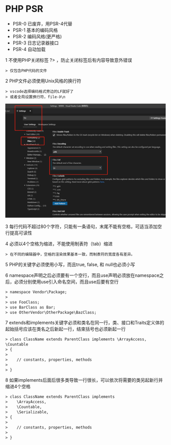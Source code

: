 # PHP PSR

* PSR-0 已废弃，用PSR-4代替
* PSR-1 基本的编码风格
* PSR-2 编码风格(更严格)
* PSR-3 日志记录器接口
* PSR-4 自动加载

1 不使用PHP关闭标签 ?> ，防止关闭标签后有内容导致意外错误

    > 仅包含PHP代码的文件

2 PHP文件必须使用Unix风格的换行符

    > vscode选择编码格式旁边的LF就好了
    > 或者全局设置换行符，file-》\n

![setLR](/demo/images/setLR.png)

3 每行代码不超过80个字符，只能有一条语句，末尾不能有空格，可适当添加空行提高可读性

4 必须以4个空格为缩进，不能使用制表符（tab）缩进

    > 在不同的编辑器中，空格的渲染效果基本一致，而制表符的宽度各有差异。

5 PHP的关键字必须使用小写，而且true, false, 和 null也必须小写

6 namespace声明之后必须要有一个空行，而且use声明必须放在namespace之后，必须分别使用use引入命名空间，而且use后要有空行

    > namespace Vendor\Package;
    >
    > use FooClass;
    > use BarClass as Bar;
    > use OtherVendor\OtherPackage\BazClass;

7 extends和implements关键字必须和类名在同一行，类、接口和Traits定义体的起始括号应该在类名之后新起一行，结束括号也必须新起一行

    > class ClassName extends ParentClass implements \ArrayAccess, \Countable
    > {
    >
    >    // constants, properties, methods
    >
    > }

8 如果implements后面后很多类导致一行很长，可以依次将需要的类另起新行并缩进4个空格

    > class ClassName extends ParentClass implements 
    >    \ArrayAccess, 
    >    \Countable,
    >    \Serializable,
    > {
    >
    >    // constants, properties, methods
    >
    > }